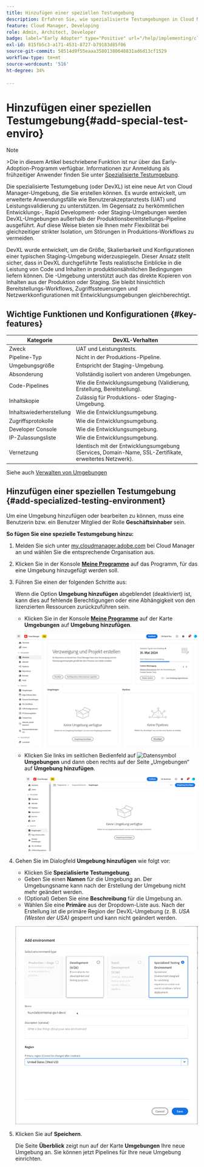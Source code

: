 ```yaml
---
title: Hinzufügen einer speziellen Testumgebung
description: Erfahren Sie, wie spezialisierte Testumgebungen in Cloud Manager einen dedizierten Raum für die Validierung von Funktionen unter produktionsnahen Bedingungen bieten, der sich ideal für Belastungstests und erweiterte Prüfungen vor der Bereitstellung eignet.
feature: Cloud Manager, Developing
role: Admin, Architect, Developer
badge: label="Early Adopter" type="Positive" url="/help/implementing/cloud-manager/release-notes/current.md
exl-id: 815fb5c3-a171-4531-8727-b79183d85f06
source-git-commit: 58514d9f55eaaa35801380648831ad6d13cf1529
workflow-type: tm+mt
source-wordcount: '516'
ht-degree: 34%

---
```


# Hinzufügen einer speziellen Testumgebung{#add-special-test-enviro}

>[!NOTE]
>
>&#x200B;>Die in diesem Artikel beschriebene Funktion ist nur über das Early-Adoption-Programm verfügbar. Informationen zur Anmeldung als frühzeitiger Anwender finden Sie unter [Spezialisierte Testumgebung](/help/implementing/cloud-manager/release-notes/current.md#specialized-test-environment).

Die spezialisierte Testumgebung (oder DevXL) ist eine neue Art von Cloud Manager-Umgebung, die Sie erstellen können. Es wurde entwickelt, um erweiterte Anwendungsfälle wie Benutzerakzeptanztests (UAT) und Leistungsvalidierung zu unterstützen. Im Gegensatz zu herkömmlichen Entwicklungs-, Rapid Development- oder Staging-Umgebungen werden DevXL-Umgebungen außerhalb der Produktionsbereitstellungs-Pipeline ausgeführt. Auf diese Weise bieten sie Ihnen mehr Flexibilität bei gleichzeitiger strikter Isolation, um Störungen in Produktions-Workflows zu vermeiden.

DevXL wurde entwickelt, um die Größe, Skalierbarkeit und Konfigurationen einer typischen Staging-Umgebung widerzuspiegeln. Dieser Ansatz stellt sicher, dass in DevXL durchgeführte Tests realistische Einblicke in die Leistung von Code und Inhalten in produktionsähnlichen Bedingungen liefern können. Die -Umgebung unterstützt auch das direkte Kopieren von Inhalten aus der Produktion oder Staging. Sie bleibt hinsichtlich Bereitstellungs-Workflows, Zugriffssteuerungen und Netzwerkkonfigurationen mit Entwicklungsumgebungen gleichberechtigt.

## Wichtige Funktionen und Konfigurationen {#key-features}

| Kategorie | DevXL-Verhalten |
| --- | --- |
| Zweck | UAT und Leistungstests. |
| Pipeline-Typ | Nicht in der Produktions-Pipeline. |
| Umgebungsgröße | Entspricht der Staging-Umgebung. |
| Absonderung | Vollständig isoliert von anderen Umgebungen. |
| Code-Pipelines | Wie die Entwicklungsumgebung (Validierung, Erstellung, Bereitstellung). |
| Inhaltskopie | Zulässig für Produktions- oder Staging-Umgebung. |
| Inhaltswiederherstellung | Wie die Entwicklungsumgebung. |
| Zugriffsprotokolle | Wie die Entwicklungsumgebung. |
| Developer Console | Wie die Entwicklungsumgebung. |
| IP-Zulassungsliste | Wie die Entwicklungsumgebung. |
| Vernetzung | Identisch mit der Entwicklungsumgebung (Services, Domain-Name, SSL-Zertifikate, erweitertes Netzwerk). |

Siehe auch [Verwalten von Umgebungen](/help/implementing/cloud-manager/manage-environments.md)

## Hinzufügen einer speziellen Testumgebung {#add-specialized-testing-environment}

Um eine Umgebung hinzufügen oder bearbeiten zu können, muss eine Benutzerin bzw. ein Benutzer Mitglied der Rolle **Geschäftsinhaber** sein.

**So fügen Sie eine spezielle Testumgebung hinzu:**

1. Melden Sie sich unter [my.cloudmanager.adobe.com](https://my.cloudmanager.adobe.com/) bei Cloud Manager an und wählen Sie die entsprechende Organisation aus.

1. Klicken Sie in der Konsole **[Meine Programme](/help/implementing/cloud-manager/navigation.md#my-programs)** auf das Programm, für das eine Umgebung hinzugefügt werden soll.

1. Führen Sie einen der folgenden Schritte aus:

   Wenn die Option **Umgebung hinzufügen** abgeblendet (deaktiviert) ist, kann dies auf fehlende Berechtigungen oder eine Abhängigkeit von den lizenzierten Ressourcen zurückzuführen sein.

   * Klicken Sie in der Konsole **[Meine Programme](/help/implementing/cloud-manager/navigation.md#my-programs)** auf der Karte **Umgebungen** auf **Umgebung hinzufügen**.

   ![Karte „Umgebungen“](assets/no-environments.png)

   * Klicken Sie links im seitlichen Bedienfeld auf ![Datensymbol](https://spectrum.adobe.com/static/icons/workflow_18/Smock_Data_18_N.svg) **Umgebungen** und dann oben rechts auf der Seite „Umgebungen“ auf **Umgebung hinzufügen**.

     ![Registerkarte „Umgebungen“](assets/environments-tab.png)

1. Gehen Sie im Dialogfeld **Umgebung hinzufügen** wie folgt vor:

   * Klicken Sie **Spezialisierte Testumgebung**.
   * Geben Sie einen **Namen** für die Umgebung an. Der Umgebungsname kann nach der Erstellung der Umgebung nicht mehr geändert werden.
   * (Optional) Geben Sie eine **Beschreibung** für die Umgebung an.
   * Wählen Sie eine **Primäre** aus der Dropdown-Liste aus. Nach der Erstellung ist die primäre Region der DevXL-Umgebung (z. B. *USA (Westen der USA)* gesperrt und kann nicht geändert werden.

   ![Dialogfeld „Umgebung hinzufügen“ mit aktiviertem Optionsfeld „Spezielle Testumgebung“](assets/specialized-test-environment.png)

1. Klicken Sie auf **Speichern**.

   Die Seite **Überblick** zeigt nun auf der Karte **Umgebungen** Ihre neue Umgebung an. Sie können jetzt Pipelines für Ihre neue Umgebung einrichten.
